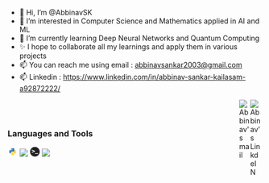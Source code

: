 - 👋 Hi, I’m @AbbinavSK
- 👀 I’m interested in Computer Science and Mathematics applied in AI and ML
- 🌱 I’m currently learning Deep Neural Networks and Quantum Computing
- ✨ I hope to collaborate all my learnings and apply them in various projects
- 📫 You can reach me using email : abbinavsankar2003@gmail.com
- 📫 Linkedin : https://www.linkedin.com/in/abbinav-sankar-kailasam-a92872222/

<a href="https://www.linkedin.com/in/abbinav-sankar-kailasam-a92872222/">
  <img align="right" alt="Abbinav's LinkdeIN" width="22px" src="https://cdn.jsdelivr.net/npm/simple-icons@v3/icons/linkedin.svg" />
</a>
<a href="mailto:abbinavsankar2003@gmail.com">
  <img align="right" alt="Abbinav's mail" width="22px" src="https://cdn.jsdelivr.net/npm/simple-icons@3.4.1/icons/gmail.svg" />
</a>
<br></br>

### Languages and Tools

<code><img height="20" src="https://raw.githubusercontent.com/github/explore/80688e429a7d4ef2fca1e82350fe8e3517d3494d/topics/python/python.png"></code>
<code><img height="20" src="https://www.r-project.org/logo/Rlogo.svg"></code>
<code><img height="20" src="https://raw.githubusercontent.com/github/explore/80688e429a7d4ef2fca1e82350fe8e3517d3494d/topics/terminal/terminal.png"></code>
<code><img height="20" src="https://cdn.freebiesupply.com/logos/large/2x/mysql-6-logo-png-transparent.png"></code>
